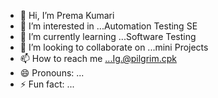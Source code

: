 - 👋 Hi, I’m Prema Kumari
- 👀 I’m interested in ...Automation Testing SE
- 🌱 I’m currently learning ...Software Testing
- 💞️ I’m looking to collaborate on ...mini Projects
- 📫 How to reach me ...Ig.@pilgrim.cpk
- 😄 Pronouns: ...
- ⚡ Fun fact: ...

<!---
premachennuru/premachennuru is a ✨ special ✨ repository because its `README.md` (this file) appears on your GitHub profile.
You can click the Preview link to take a look at your changes.
--->
